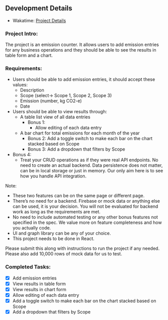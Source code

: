 ## Development Details

<!-- https://wakatime.com/@RajatDas/projects/waxhoqtsyf?start=2024-12-03&end=2024-12-09 -->
- Wakatime: [Project Details](https://wakatime.com/@RajatDas/projects/waxhoqtsyf?start=2024-12-03&end=2024-12-09)

### Project Intro:

The project is an emission counter. It allows users to add emission entries for any business operations and they should be able to see the results in table form and a chart.

### Requirements:

- Users should be able to add emission entries, it should accept these values:
  - Description
  - Scope (select→ Scope 1, Scope 2, Scope 3)
  - Emission (number, kg CO2-e)
  - Date
- Users should be able to view results through:
  - A table list view of all data entries
    - Bonus 1:
      - Allow editing of each data entry
  - A bar chart for total emissions for each month of the year
    - Bonus 2: Add a toggle switch to make each bar on the chart stacked based on Scope
    - Bonus 3: Add a dropdown that filters by Scope
- Bonus 4:
  - Treat your CRUD operations as if they were real API endpoints. No need to create an actual backend. Data persistence does not matter, can be in local storage or just in memory. Our only aim here is to see how you handle API integration.

Note:

- These two features can be on the same page or different page.
- There’s no need for a backend. Firebase or mock data or anything else can be used, it is your decision. You will not be evaluated for backend work as long as the requirements are met.
- No need to include automated testing or any other bonus features not specified in the spec. We value more on feature completeness and how you actually code.
- UI and graph library can be any of your choice.
- This project needs to be done in React.

Please submit this along with instructions to run the project if any needed. Please also add 10,000 rows of mock data for us to test.

<!-- checklist -->

### Completed Tasks:

- [x] Add emission entries
- [x] View results in table form
- [x] View results in chart form
- [x] Allow editing of each data entry
- [x] Add a toggle switch to make each bar on the chart stacked based on Scope
- [x] Add a dropdown that filters by Scope